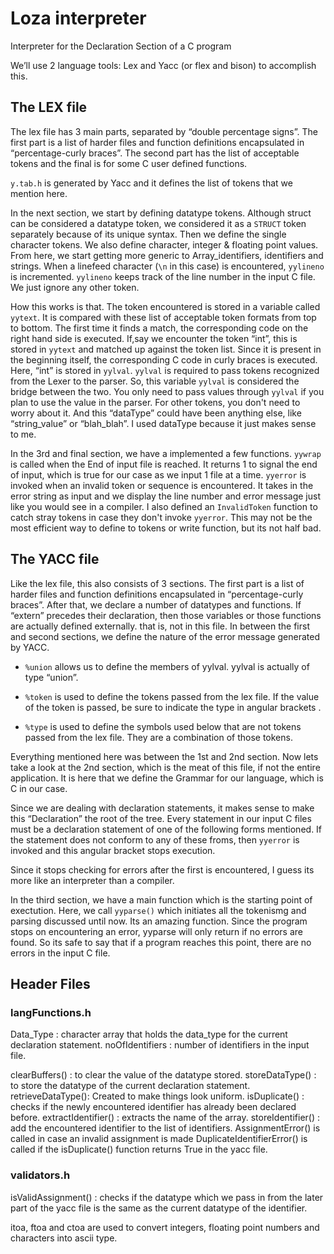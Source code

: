 # Loza interpreter
Interpreter for the Declaration Section of a C program

We’ll use 2 language tools: Lex and Yacc (or flex and bison) to accomplish this.

## The LEX file

The lex file has 3 main parts, separated by “double percentage signs”. The first part is a list of harder files and function definitions encapsulated in “percentage-curly braces”. The second part has the list of acceptable tokens and the final is for some C user defined functions.

`y.tab.h` is generated by Yacc and it defines the list of tokens that we mention here.

In the next section, we start by defining datatype tokens. Although struct can be considered a datatype token, we considered it as a `STRUCT` token separately because of its unique syntax. Then we define the single character tokens. We also define character, integer & floating point values. From here, we start getting more generic to Array_identifiers, identifiers and strings. When a linefeed character (`\n` in this case) is encountered, `yylineno` is incremented. `yylineno` keeps track of the line number in the input C file. We just ignore any other token.

How this works is that. The token encountered is stored in a variable called `yytext`. It is compared with these list of acceptable token formats from top to bottom. The first time it finds a match, the corresponding code on the right hand side is executed. If,say we encounter the token “int”, this is stored in `yytext` and matched up against the token list. Since it is present in the beginning itself, the corresponding C code in curly braces is executed. Here, “int” is stored in `yylval`. `yylval` is required to pass tokens recognized from the Lexer to the parser. So, this variable `yylval` is considered the bridge between the two. You only need to pass values through `yylval` if you plan to use the value in the parser. For other tokens, you don't need to worry about it.  And this “dataType” could have been anything else, like “string_value” or “blah_blah”. I used dataType because it just makes sense to me.  

In the 3rd and final section, we have a implemented a few functions. `yywrap` is called when the End of input file is reached. It returns 1 to signal the end of input, which is true for our case as we input 1 file at a time. `yyerror` is invoked when an invalid token or sequence is encountered. It takes in the error string as input and we display the line number and error message just like you would see in a compiler. I also defined an `InvalidToken` function to catch stray tokens in case they don't invoke `yyerror`.  This may not be the most efficient way to define to tokens or write function, but its not half bad.


## The YACC file

Like the lex file, this also consists of 3 sections. The first part is a list of harder files and function definitions encapsulated in “percentage-curly braces”. After that, we declare a number of datatypes and functions. If “extern” precedes their declaration, then those variables or those functions are actually defined externally. that is, not in this file. In between the first and second sections, we define the nature of the error message generated by YACC. 

- `%union` allows us to define the members of yylval.  yylval is actually of type “union”. 

- `%token` is used to define the tokens passed from the lex file. If the value of the token is passed, be sure to indicate the type in angular brackets  . 

- `%type` is used to define the symbols used below that are not tokens passed from the lex file. They are a combination of those tokens.

Everything mentioned here was between the 1st and 2nd section. Now lets take a look at the 2nd section, which is the meat of this file, if not the entire application. It is here that we define the Grammar for our language, which is C in our case.

Since we are dealing with declaration statements, it makes sense to make this “Declaration” the root of the tree. Every statement in our input C files must be a declaration statement of one of the following forms mentioned. If the statement does not conform to any of these froms, then `yyerror` is invoked and this angular bracket stops execution. 

Since it stops checking for errors after the first is encountered, I guess its more like an interpreter than a compiler. 

In the third section, we have a main function which is the starting point of exectution. Here, we call `yyparse()` which initiates all the tokenismg and parsing discussed until now. Its an amazing function. Since the program stops on encountering an error, yyparse will only return if no errors are found. So its safe to say that if a program reaches this point, there are no errors in the input C file. 

## Header Files

### langFunctions.h

Data_Type : character array that holds the data_type for the current declaration statement.
noOfIdentifiers : number of identifiers in the input file.

clearBuffers() : to clear the value of the datatype stored.
storeDataType() : to store the datatype of the current declaration statement.
retrieveDataType(): Created to make things look uniform.
isDuplicate() : checks if the newly encountered identifier has already been declared before.
extractIdentifier() : extracts the name of the array.
storeIdentifier() : add the encountered identifier to the list of identifiers.
AssignmentError() is called in case an invalid assignment is made 
DuplicateIdentifierError() is called if the isDuplicate() function returns True in the yacc file.

### validators.h

isValidAssignment() :  checks if the datatype which we pass in from the later part of the yacc file is the same as the current datatype of the identifier. 

itoa, ftoa and ctoa are used to convert integers, floating point numbers and characters into ascii type. 

